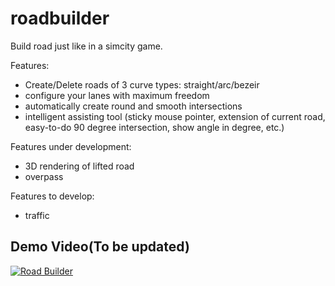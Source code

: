 # roadbuilder
Build road just like in a simcity game.

Features:
- Create/Delete roads of 3 curve types: straight/arc/bezeir
- configure your lanes with maximum freedom
- automatically create round and smooth intersections
- intelligent assisting tool (sticky mouse pointer, extension of current road, easy-to-do 90 degree intersection, show angle in degree, etc.)

Features under development:
- 3D rendering of lifted road
- overpass

Features to develop:
- traffic

## Demo Video(To be updated)
[![Road Builder](http://img.youtube.com/vi/BeTUmWmYbmk/0.jpg)](https://www.youtube.com/watch?v=BeTUmWmYbmk "Road Builder")
